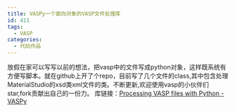 ```yaml
---
title: VASPy一个面向对象的VASP文件处理库
id: 411
tags:
  - VASP
categories:
  - 代码作品
---
```


放假在家可以写写以前的想法，把vasp中的文件写成python对象，这样既系统有方便写脚本。就在github上开了个repo，目前写了几个文件的class,其中包含处理MaterialStudio的xsd类xml文件的类。不断更新,欢迎使用vasp的小伙伴们star,fork贡献出自己的一份力。
库链接：[<ins datetime="2015-08-12T06:17:43+00:00">Processing VASP files with Python - VASPy</ins>](https://github.com/PytLab/VASPy)
